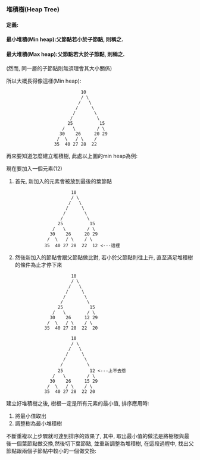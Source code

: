 ### 堆積樹\(Heap Tree\)

#### 定義:

#### 最小堆積\(Min heap\):父節點若小於子節點, 則稱之.

#### 最大堆積\(Max heap\):父節點若大於子節點, 則稱之.

\(然而, 同一層的子節點則無須理會其大小關係\)

所以大概長得像這樣\(Min heap\):

```
                            10
                            / \
                           /   \
                          /     \
                         /       \ 
                        /         \
                       25          15
                     /   \        / \
                    30    26     20 29
                   /  \   / \    /
                  35  40 27 28  22
```

再來要知道怎麼建立堆積樹, 此處以上圖的min heap為例:

現在要加入一個元素\(12\)

1. 首先, 新加入的元素會被放到最後的葉節點

   ```
                        10
                        / \
                       /   \
                      /     \
                     /       \ 
                    /         \
                   25          15
                 /   \        / \
                30    26     20 29
               /  \   / \    / \
              35  40 27 28  22  12 <---這裡
   ```

2. 然後新加入的節點會跟父節點做比對, 若小於父節點則往上升, 直至滿足堆積樹的條件為止才停下來

   ```
                        10
                        / \
                       /   \
                      /     \
                     /       \ 
                    /         \
                   25          15
                 /   \        / \
                30    26     12 29
               /  \   / \    / \
              35  40 27 28  22  20

                        10
                        / \
                       /   \
                      /     \
                     /       \ 
                    /         \
                   25          12 <---上不去惹
                 /   \        / \
                30    26     15 29
               /  \   / \    / \
              35  40 27 28  22 20
   ```

建立好堆積樹之後, 樹根一定是所有元素的最小值, 排序應用時:

1. 將最小值取出
2. 調整樹為最小堆積樹

不斷重複以上步驟就可達到排序的效果了, 其中, 取出最小值的做法是將樹根與最後一個葉節點做交換,然後切下葉節點, 並重新調整為堆積樹, 在這段過程中, 找出父節點跟兩個子節點中較小的一個做交換:










